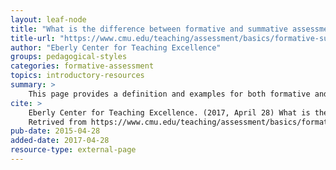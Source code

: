 ```yaml
---
layout: leaf-node
title: "What is the difference between formative and summative assessment?"
title-url: "https://www.cmu.edu/teaching/assessment/basics/formative-summative.html"
author: "Eberly Center for Teaching Excellence"
groups: pedagogical-styles
categories: formative-assessment
topics: introductory-resources
summary: >
    This page provides a definition and examples for both formative and summative assessments.
cite: >
    Eberly Center for Teaching Excellence. (2017, April 28) What is the difference between formative and summative assessment?
    Retrived from https://www.cmu.edu/teaching/assessment/basics/formative-summative.html
pub-date: 2015-04-28
added-date: 2017-04-28
resource-type: external-page
---
```

